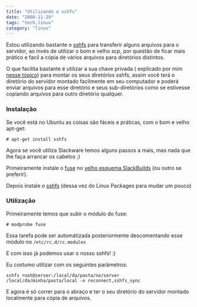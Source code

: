 ```yaml
---
title: "Utilizando o sshfs"
date: "2008-11-29"
tags: "tech,linux"
category: "linux"
---
```


Estou utilizando bastante o
[sshfs](http://fuse.sourceforge.net/sshfs.html "sshfs") para
transferir alguns arquivos para o servidor, ao invés de utilizar o bom
e velho scp, por questão de ficar mais prático e facil a cópia de
vários arquivos para diretórios distintos.

O que facilita bastante é utilizar a sua chave privada ( explicado por
mim [nesse tópico](http://pothix.com/blog/slackware/deixando-seu-ssh-mais-facil-de-trabalhar))
para montar os seus diretórios sshfs, assim você terá o diretório do
servidor montado facilmente em seu computador e poderá enviar arquivos
para esse diretório e seus sub-diretórios como se estivesse copiando
arquivos para outro diretório qualquer.

### Instalação

Se você está no Ubuntu as coisas são fáceis e práticas, com o bom e velho apt-get:

    # apt-get install sshfs
    
Agora se você utiliza Slackware temos alguns passos a mais, mas nada
que lhe faça arrancar os cabelos ;)

Primeiramente instale o
[fuse](http://slackbuilds.org/repository/12.0/system/fuse/) no
[velho esquema SlackBuilds](http://pothix.com/blog/slackware/facilitando-a-instalacao-no-slackware "Facilitando a instalação no Slackware")
(ou outro se preferir).

Depois instale o
[sshfs](http://www.linuxpackages.net/search_view.php?by=name&amp;name=sshfs&amp;ver=12.1)
(dessa vez do Linux Packages para mudar um pouco)

### Utilização

Primeiramente temos que subir o módulo do fuse:

    # modprobe fuse
    
Essa tarefa pode ser automátizada posteriormente descomentando esse
módulo no <code>/etc/rc.d/rc.modules</code>

E com isso já podemos usar o nosso sshfs! :)

Eu costumo utilizar com os seguintes parâmetros:

    sshfs root@server:/local/da/pasta/no/server /local/da/minha/pasta/local -o reconnect,sshfs_sync
    
E agora é só correr para o abraço e ter o seu diretório do servidor
montado localmente para cópia de arquivos.
